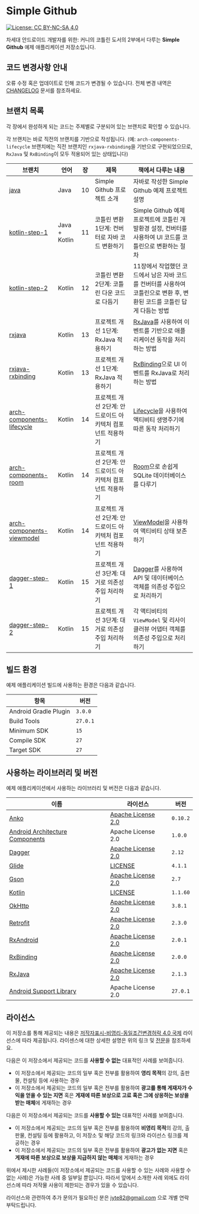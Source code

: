 # Simple Github
[![License: CC BY-NC-SA 4.0](https://img.shields.io/badge/License-CC%20BY--NC--SA%204.0-lightgrey.svg)](http://creativecommons.org/licenses/by-nc-sa/4.0/)

차세대 안드로이드 개발자를 위한: 커니의 코틀린 도서의 2부에서 다루는 **Simple Github** 예제 애플리케이션 저장소입니다.

## 코드 변경사항 안내

오류 수정 혹은 업데이트로 인해 코드가 변경될 수 있습니다. 전체 변경 내역은 [CHANGELOG](https://github.com/kunny/kunny-kotlin-book/tree/master/CHANGELOG.md) 문서를 참조하세요.

## 브랜치 목록

각 장에서 완성하게 되는 코드는 주제별로 구분되어 있는 브랜치로 확인할 수 있습니다.

각 브랜치는 바로 직전의 브랜치를 기반으로 작성됩니다. (예: ``arch-components-lifecycle`` 브랜치에는 직전 브랜치인 ``rxjava-rxbinding``을 기반으로 구현되었으므로, ``RxJava`` 및 ``RxBinding``이 모두 적용되어 있는 상태입니다)

| 브랜치 | 언어 |  장 | 제목 | 책에서 다루는 내용 |
| --- | -- | --- | --- | --- |
| [java](https://github.com/kunny/kunny-kotlin-book/tree/java) | Java | 10 | Simple Github 프로젝트 소개 | 자바로 작성한 Simple Github 예제 프로젝트 설명 |
| [kotlin-step-1](https://github.com/kunny/kunny-kotlin-book/tree/kotlin-step-1) | Java + Kotlin | 11 | 코틀린 변환 1단계: 컨버터로 자바 코드 변환하기 | Simple Github 예제 프로젝트에 코틀린 개발환경 설정, 컨버터를 사용하여 UI 코드를 코틀린으로 변환하는 절차 |
| [kotlin-step-2](https://github.com/kunny/kunny-kotlin-book/tree/kotlin-step-2) | Kotlin | 12 | 코틀린 변환 2단계: 코틀린 다운 코드로 다듬기 | 11장에서 작업했던 코드에서 남은 자바 코드를 컨버터를 사용하여 코틀린으로 변환 후, 변환된 코드를 코틀린 답게 다듬는 방법 |
| [rxjava](https://github.com/kunny/kunny-kotlin-book/tree/rxjava) | Kotlin | 13 | 프로젝트 개선 1단계: RxJava 적용하기 | [RxJava](https://github.com/ReactiveX/RxJava)를 사용하여 이벤트를 기반으로 애플리케이션 동작을 처리하는 방법 |
| [rxjava-rxbinding](https://github.com/kunny/kunny-kotlin-book/tree/rxjava-rxbinding) | Kotlin | 13 | 프로젝트 개선 1단계: RxJava 적용하기 | [RxBinding](https://github.com/JakeWharton/RxBinding)으로 UI 이벤트를 RxJava로 처리하는 방법 |
| [arch-components-lifecycle](https://github.com/kunny/kunny-kotlin-book/tree/arch-components-lifecycle) | Kotlin | 14 | 프로젝트 개선 2단계: 안드로이드 아키텍처 컴포넌트 적용하기 | [Lifecycle](https://developer.android.com/topic/libraries/architecture/lifecycle.html)을 사용하여 액티비티 생명주기에 따른 동작 처리하기 |
| [arch-components-room](https://github.com/kunny/kunny-kotlin-book/tree/arch-components-room) | Kotlin | 14 | 프로젝트 개선 2단계: 안드로이드 아키텍처 컴포넌트 적용하기 | [Room](https://developer.android.com/topic/libraries/architecture/room.html)으로 손쉽게 SQLite 데이터베이스를 다루기 |
| [arch-components-viewmodel](https://github.com/kunny/kunny-kotlin-book/tree/arch-components-viewmodel) | Kotlin | 14 | 프로젝트 개선 2단계: 안드로이드 아키텍처 컴포넌트 적용하기 | [ViewModel](https://developer.android.com/topic/libraries/architecture/viewmodel.html)을 사용하여 액티비티 상태 보존하기 |
| [dagger-step-1](https://github.com/kunny/kunny-kotlin-book/tree/dagger-step-1) | Kotlin | 15 | 프로젝트 개선 3단계: 대거로 의존성 주입 처리하기 | [Dagger](https://google.github.io/dagger/)를 사용하여 API 및 데이터베이스 객체를 의존성 주입으로 처리하기 |
| [dagger-step-2](https://github.com/kunny/kunny-kotlin-book/tree/dagger-step-2) | Kotlin | 15 | 프로젝트 개선 3단계: 대거로 의존성 주입 처리하기 | 각 액티비티의 ``ViewModel`` 및 리사이클러뷰 어댑터 객체를 의존성 주입으로 처리하기 |

## 빌드 환경

예제 애플리케이션 빌드에 사용하는 환경은 다음과 같습니다.

| 항목 | 버전 |
| --- | --- |
| Android Gradle Plugin | `3.0.0` |
| Build Tools | `27.0.1` |
| Minimum SDK | `15` |
| Compile SDK | `27` |
| Target SDK | `27` |

## 사용하는 라이브러리 및 버전

예제 애플리케이션에서 사용하는 라이브러리 및 버전은 다음과 같습니다.

| 이름 | 라이선스 | 버전 |
| --- | --- | --- |
| [Anko](https://github.com/Kotlin/anko) | [Apache License 2.0](https://github.com/Kotlin/anko/blob/master/LICENSE) | `0.10.2` |
| [Android Architecture Components](https://developer.android.com/topic/libraries/architecture/index.html) | Apache License 2.0 | `1.0.0` |
| [Dagger](https://google.github.io/dagger/) | [Apache License 2.0](https://github.com/google/dagger/blob/master/LICENSE.txt) | `2.12` |
| [Glide](https://github.com/bumptech/glide) | [LICENSE](https://github.com/bumptech/glide/blob/master/LICENSE) | `4.1.1` |
| [Gson](https://github.com/google/gson) | [Apache License 2.0](https://github.com/google/gson/blob/master/LICENSE) | `2.7` |
| [Kotlin](https://github.com/JetBrains/kotlin) | [LICENSE](https://github.com/JetBrains/kotlin/tree/master/license) | `1.1.60` |
| [OkHttp](http://square.github.io/okhttp/) | [Apache License 2.0](https://github.com/square/okhttp/blob/master/LICENSE.txt) | `3.8.1` |
| [Retrofit](http://square.github.io/retrofit/) | [Apache License 2.0](https://github.com/square/retrofit/blob/master/LICENSE.txt) | `2.3.0` |
| [RxAndroid](https://github.com/ReactiveX/RxAndroid) | [Apache License 2.0](https://github.com/ReactiveX/RxAndroid/blob/2.x/LICENSE) |  `2.0.1` |
| [RxBinding](https://github.com/JakeWharton/RxBinding) | [Apache License 2.0](https://github.com/JakeWharton/RxBinding/blob/master/LICENSE.txt) | `2.0.0` |
| [RxJava](https://github.com/ReactiveX/RxJava) | [Apache License 2.0](https://github.com/ReactiveX/RxJava/blob/2.x/LICENSE) | `2.1.3` |
| [Android Support Library](https://developer.android.com/topic/libraries/support-library/index.html) | Apache License 2.0  | `27.0.1` |

## 라이선스

이 저장소를 통해 제공되는 내용은 [저작자표시-비영리-동일조건변경허락 4.0 국제](https://creativecommons.org/licenses/by-nc-sa/4.0/deed.ko) 라이선스에 따라 제공됩니다. 라이센스에 대한 상세한 설명은 위의 링크 및 [전문](https://creativecommons.org/licenses/by-nc-sa/4.0/legalcode)을 참조하세요.

다음은 이 저장소에서 제공되는 코드를 **사용할 수 없는** 대표적인 사례를 보여줍니다.

* 이 저장소에서 제공되는 코드의 일부 혹은 전부를 활용하여 **영리 목적**의 강의, 출판물, 컨설팅 등에 사용하는 경우
* 이 저장소에서 제공되는 코드의 일부 혹은 전부를 활용하여 **광고를 통해 게재자가 수익을 얻을 수 있는 지면** 혹은 **게재에 따른 보상으로 고료 혹은 그에 상응하는 보상을 받는 매체**에 게재하는 경우

다음은 이 저장소에서 제공되는 코드를 **사용할 수 있는** 대표적인 사례를 보여줍니다.

* 이 저장소에서 제공되는 코드의 일부 혹은 전부를 활용하여 **비영리 목적**의 강의, 출판물, 컨설팅 등에 활용하고, 이 저장소 및 해당 코드의 링크와 라이선스 링크를 제공하는 경우
* 이 저장소에서 제공되는 코드의 일부 혹은 전부를 활용하여 **광고가 없는 지면** 혹은 **게재에 따른 보상으로 보상을 지급하지 않는 매체**에 게재하는 경우

위에서 제시한 사례들(이 저장소에서 제공되는 코드를 사용할 수 있는 사례와 사용할 수 없는 사례)은 가능한 사례 중 일부일 뿐입니다. 따라서 앞에서 소개한 사례 외에도 라이선스에 따라 저작물 사용이 제한되는 경우가 있을 수 있습니다.

라이선스와 관련하여 추가 문의가 필요하신 분은 jyte82@gmail.com 으로 개별 연락 부탁드립니다.
